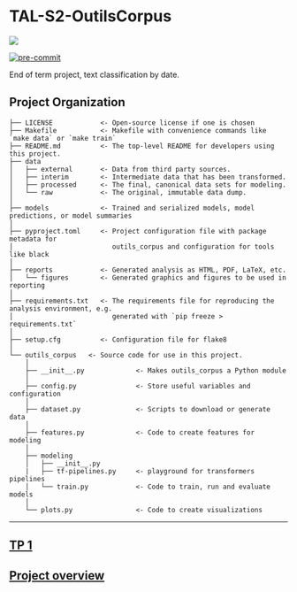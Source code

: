 # TAL-S2-OutilsCorpus

<a target="_blank" href="https://cookiecutter-data-science.drivendata.org/">
    <img src="https://img.shields.io/badge/CCDS-Project%20template-328F97?logo=cookiecutter" />
</a>

[![pre-commit](https://img.shields.io/badge/pre--commit-enabled-brightgreen?logo=pre-commit)](https://github.com/pre-commit/pre-commit)

End of term project, text classification by date.

## Project Organization

```
├── LICENSE            <- Open-source license if one is chosen
├── Makefile           <- Makefile with convenience commands like `make data` or `make train`
├── README.md          <- The top-level README for developers using this project.
├── data
│   ├── external       <- Data from third party sources.
│   ├── interim        <- Intermediate data that has been transformed.
│   ├── processed      <- The final, canonical data sets for modeling.
│   └── raw            <- The original, immutable data dump.
│
├── models             <- Trained and serialized models, model predictions, or model summaries
│
├── pyproject.toml     <- Project configuration file with package metadata for 
│                         outils_corpus and configuration for tools like black
│
├── reports            <- Generated analysis as HTML, PDF, LaTeX, etc.
│   └── figures        <- Generated graphics and figures to be used in reporting
│
├── requirements.txt   <- The requirements file for reproducing the analysis environment, e.g.
│                         generated with `pip freeze > requirements.txt`
│
├── setup.cfg          <- Configuration file for flake8
│
└── outils_corpus   <- Source code for use in this project.
    │
    ├── __init__.py             <- Makes outils_corpus a Python module
    │
    ├── config.py               <- Store useful variables and configuration
    │
    ├── dataset.py              <- Scripts to download or generate data
    │
    ├── features.py             <- Code to create features for modeling
    │
    ├── modeling
    │   ├── __init__.py
    |   ├── tf-pipelines.py     <- playground for transformers pipelines
    │   └── train.py            <- Code to train, run and evaluate models
    │
    └── plots.py                <- Code to create visualizations
```

--------

## [TP 1](reports/TP1.md)

## [Project overview](reports/project.md)
